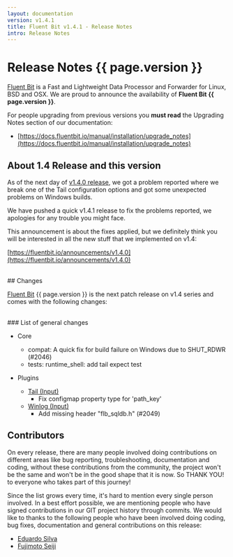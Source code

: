 ```yaml
---
layout: documentation
version: v1.4.1
title: Fluent Bit v1.4.1 - Release Notes
intro: Release Notes
---
```


# Release Notes {{ page.version }}

[Fluent Bit](http://fluentbit.io) is a Fast and Lightweight Data Processor and Forwarder for Linux, BSD and OSX. We are proud to announce the availability of __Fluent Bit {{ page.version }}__.

For people upgrading from previous versions you __must read__ the Upgrading Notes section of our documentation:

- [https://docs.fluentbit.io/manual/installation/upgrade_notes](https://docs.fluentbit.io/manual/installation/upgrade_notes)

## About 1.4 Release and this version

As of the next day of [v1.4.0 release](https://fluentbit.io/announcements/v1.4.0), we got a problem reported where we break one of the Tail configuration options and got some unexpected problems on Windows builds.

We have pushed a quick v1.4.1 release to fix the problems reported, we apologies for any trouble you might face.

This announcement is about the fixes applied, but we definitely think you will be interested in all the new stuff that we implemented on v1.4:

[https://fluentbit.io/announcements/v1.4.0](https://fluentbit.io/announcements/v1.4.0)

<br>
## Changes

[Fluent Bit](https://fluentbit.io) {{ page.version }} is the next patch release on v1.4 series and comes with the following changes:

<br>
### List of general changes

 - Core
   - compat: A quick fix for build failure on Windows due to SHUT_RDWR (#2046)
   - tests: runtime_shell: add tail expect test

 - Plugins
   - [Tail (Input)](https://docs.fluentbit.io/manual/input/tail/)
      - Fix configmap property type for 'path_key'
   - [Winlog (Input)](https://docs.fluentbit.io/manual/input/winlog/)
      - Add missing header "flb_sqldb.h" (#2049)

## Contributors

On every release, there are many people involved doing contributions on different areas like bug reporting, troubleshooting, documentation and coding, without these contributions from the community, the project won't be the same and won't be in the good shape that it is now. So THANK YOU! to everyone who takes part of this journey!

Since the list grows every time, it's hard to mention every single person involved. In a best effort possible, we are mentioning people who have signed contributions in our GIT project history through commits. We would like to thanks to the following people who have been involved doing coding, bug fixes, documentation and general contributions on this release:

- [Eduardo Silva](https://github.com/edsiper)
- [Fujimoto Seiji](https://github.com/fujimotos)
